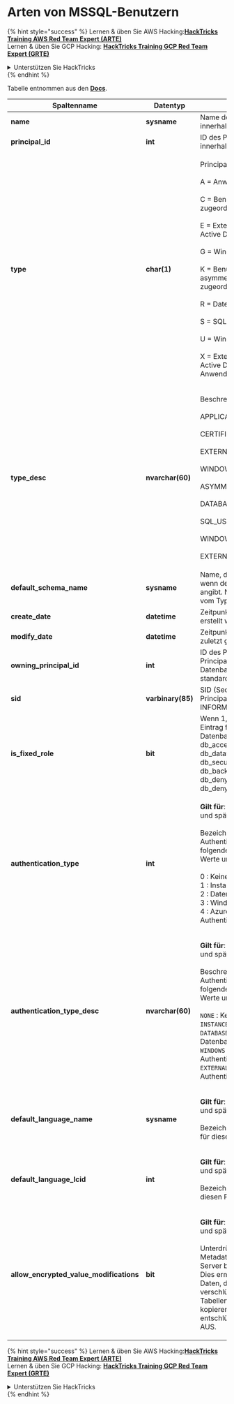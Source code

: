 # Arten von MSSQL-Benutzern

{% hint style="success" %}
Lernen & üben Sie AWS Hacking:<img src="/.gitbook/assets/arte.png" alt="" data-size="line">[**HackTricks Training AWS Red Team Expert (ARTE)**](https://training.hacktricks.xyz/courses/arte)<img src="/.gitbook/assets/arte.png" alt="" data-size="line">\
Lernen & üben Sie GCP Hacking: <img src="/.gitbook/assets/grte.png" alt="" data-size="line">[**HackTricks Training GCP Red Team Expert (GRTE)**<img src="/.gitbook/assets/grte.png" alt="" data-size="line">](https://training.hacktricks.xyz/courses/grte)

<details>

<summary>Unterstützen Sie HackTricks</summary>

* Überprüfen Sie die [**Abonnementpläne**](https://github.com/sponsors/carlospolop)!
* **Treten Sie der** 💬 [**Discord-Gruppe**](https://discord.gg/hRep4RUj7f) oder der [**Telegram-Gruppe**](https://t.me/peass) bei oder **folgen** Sie uns auf **Twitter** 🐦 [**@hacktricks\_live**](https://twitter.com/hacktricks\_live)**.**
* **Teilen Sie Hacking-Tricks, indem Sie PRs an die** [**HackTricks**](https://github.com/carlospolop/hacktricks) und [**HackTricks Cloud**](https://github.com/carlospolop/hacktricks-cloud) GitHub-Repos senden.

</details>
{% endhint %}

Tabelle entnommen aus den [**Docs**](https://learn.microsoft.com/en-us/sql/relational-databases/system-catalog-views/sys-database-principals-transact-sql?view=sql-server-ver16).

| Spaltenname                                | Datentyp         | Beschreibung                                                                                                                                                                                                                                                                                                                                                                                                                                            |
| ------------------------------------------ | ----------------- | ------------------------------------------------------------------------------------------------------------------------------------------------------------------------------------------------------------------------------------------------------------------------------------------------------------------------------------------------------------------------------------------------------------------------------------------------------ |
| **name**                                   | **sysname**       | Name des Principals, eindeutig innerhalb der Datenbank.                                                                                                                                                                                                                                                                                                                                                                                                         |
| **principal\_id**                          | **int**           | ID des Principals, eindeutig innerhalb der Datenbank.                                                                                                                                                                                                                                                                                                                                                                                                           |
| **type**                                   | **char(1)**       | <p>Principaltyp:<br><br>A = Anwendungsrolle<br><br>C = Benutzer, der einem Zertifikat zugeordnet ist<br><br>E = Externer Benutzer aus Azure Active Directory<br><br>G = Windows-Gruppe<br><br>K = Benutzer, der einem asymmetrischen Schlüssel zugeordnet ist<br><br>R = Datenbankrolle<br><br>S = SQL-Benutzer<br><br>U = Windows-Benutzer<br><br>X = Externe Gruppe aus Azure Active Directory oder Anwendungen</p>                                                                                  |
| **type\_desc**                             | **nvarchar(60)**  | <p>Beschreibung des Principaltyps.<br><br>APPLICATION_ROLE<br><br>CERTIFICATE_MAPPED_USER<br><br>EXTERNAL_USER<br><br>WINDOWS_GROUP<br><br>ASYMMETRIC_KEY_MAPPED_USER<br><br>DATABASE_ROLE<br><br>SQL_USER<br><br>WINDOWS_USER<br><br>EXTERNAL_GROUPS</p>                                                                                                                                                                                               |
| **default\_schema\_name**                  | **sysname**       | Name, der verwendet werden soll, wenn der SQL-Name kein Schema angibt. Null für Principals, die nicht vom Typ S, U oder A sind.                                                                                                                                                                                                                                                                                                                                                   |
| **create\_date**                           | **datetime**      | Zeitpunkt, zu dem der Principal erstellt wurde.                                                                                                                                                                                                                                                                                                                                                                                                               |
| **modify\_date**                           | **datetime**      | Zeitpunkt, zu dem der Principal zuletzt geändert wurde.                                                                                                                                                                                                                                                                                                                                                                                                         |
| **owning\_principal\_id**                  | **int**           | ID des Principals, der diesen Principal besitzt. Alle festen Datenbankrollen werden standardmäßig von **dbo** besessen.                                                                                                                                                                                                                                                                                                                                                |
| **sid**                                    | **varbinary(85)** | SID (Security Identifier) des Principals. NULL für SYS und INFORMATION SCHEMAS.                                                                                                                                                                                                                                                                                                                                                                      |
| **is\_fixed\_role**                        | **bit**           | Wenn 1, stellt diese Zeile einen Eintrag für eine der festen Datenbankrollen dar: db\_owner, db\_accessadmin, db\_datareader, db\_datawriter, db\_ddladmin, db\_securityadmin, db\_backupoperator, db\_denydatareader, db\_denydatawriter.                                                                                                                                                                                                                       |
| **authentication\_type**                   | **int**           | <p><strong>Gilt für</strong>: SQL Server 2012 (11.x) und später.<br><br>Bezeichnet den Authentifizierungstyp. Die folgenden sind die möglichen Werte und deren Beschreibungen.<br><br>0 : Keine Authentifizierung<br>1 : Instanzauthentifizierung<br>2 : Datenbankauthentifizierung<br>3 : Windows-Authentifizierung<br>4 : Azure Active Directory-Authentifizierung</p>                                                                                                        |
| **authentication\_type\_desc**             | **nvarchar(60)**  | <p><strong>Gilt für</strong>: SQL Server 2012 (11.x) und später.<br><br>Beschreibung des Authentifizierungstyps. Die folgenden sind die möglichen Werte und deren Beschreibungen.<br><br><code>NONE</code> : Keine Authentifizierung<br><code>INSTANCE</code> : Instanzauthentifizierung<br><code>DATABASE</code> : Datenbankauthentifizierung<br><code>WINDOWS</code> : Windows-Authentifizierung<br><code>EXTERNAL</code>: Azure Active Directory-Authentifizierung</p> |
| **default\_language\_name**                | **sysname**       | <p><strong>Gilt für</strong>: SQL Server 2012 (11.x) und später.<br><br>Bezeichnet die Standardsprache für diesen Principal.</p>                                                                                                                                                                                                                                                                                                                        |
| **default\_language\_lcid**                | **int**           | <p><strong>Gilt für</strong>: SQL Server 2012 (11.x) und später.<br><br>Bezeichnet die Standard-LCID für diesen Principal.</p>                                                                                                                                                                                                                                                                                                                            |
| **allow\_encrypted\_value\_modifications** | **bit**           | <p><strong>Gilt für</strong>: SQL Server 2016 (13.x) und später, SQL-Datenbank.<br><br>Unterdrückt kryptografische Metadatenprüfungen auf dem Server bei Bulkcopy-Operationen. Dies ermöglicht es dem Benutzer, Daten, die mit Always Encrypted verschlüsselt sind, zwischen Tabellen oder Datenbanken zu kopieren, ohne die Daten zu entschlüsseln. Der Standardwert ist AUS.</p>                                                                                                                     |

{% hint style="success" %}
Lernen & üben Sie AWS Hacking:<img src="/.gitbook/assets/arte.png" alt="" data-size="line">[**HackTricks Training AWS Red Team Expert (ARTE)**](https://training.hacktricks.xyz/courses/arte)<img src="/.gitbook/assets/arte.png" alt="" data-size="line">\
Lernen & üben Sie GCP Hacking: <img src="/.gitbook/assets/grte.png" alt="" data-size="line">[**HackTricks Training GCP Red Team Expert (GRTE)**<img src="/.gitbook/assets/grte.png" alt="" data-size="line">](https://training.hacktricks.xyz/courses/grte)

<details>

<summary>Unterstützen Sie HackTricks</summary>

* Überprüfen Sie die [**Abonnementpläne**](https://github.com/sponsors/carlospolop)!
* **Treten Sie der** 💬 [**Discord-Gruppe**](https://discord.gg/hRep4RUj7f) oder der [**Telegram-Gruppe**](https://t.me/peass) bei oder **folgen** Sie uns auf **Twitter** 🐦 [**@hacktricks\_live**](https://twitter.com/hacktricks\_live)**.**
* **Teilen Sie Hacking-Tricks, indem Sie PRs an die** [**HackTricks**](https://github.com/carlospolop/hacktricks) und [**HackTricks Cloud**](https://github.com/carlospolop/hacktricks-cloud) GitHub-Repos senden.

</details>
{% endhint %}
